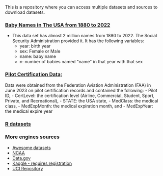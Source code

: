 This is a repository where you can access multiple datasets and sources to download datasets.

### [Baby Names in The USA from 1880 to 2022](bbnames.csv)
- This data set has almost 2 million names from 1880 to 2022. The Social Security Administration provided it. It has the following variables:
  - year: birth year
  - sex: Female or Male 
  - name: baby name
  - n: number of babies named "name" in that year with that sex

### [Pilot Certification Data](pilotsCertFAA2023.csv);
Data were obtained from the Federation Aviation Administration (FAA) in June 2023 on pilot certification records and contained the following:
    - Pilot ID,
    - CertLevel: the certification level (Airline, Commercial, Student, Sport, Private, and Recreational),
    - STATE: the USA state,
    - MedClass: the medical class,
    - MedExpMonth: the medical expiration month, and
    - MedExpYear: the medical expire year
    
### [R datasets](https://vincentarelbundock.github.io/Rdatasets/articles/data.html)


### More engines sources

 - [Awesome datasets](https://github.com/awesomedata/awesome-public-datasets)
 - [NCAA](https://stats.ncaa.org/)
 - [Data.gov](https://www.data.gov/)
 - [Kaggle - requires registration](https://www.kaggle.com/datasets)
 - [UCI Repository](https://archive.ics.uci.edu/ml/index.php)

